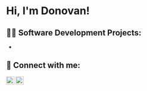 <h1>Hi, I'm Donovan! </h1>

<h2>👨‍💻 Software Development Projects:</h2>

- 

<h2> 🤳 Connect with me:</h2>

[<img align="left" alt="JoshMadakor | LinkedIn" width="22px" src="https://cdn.jsdelivr.net/npm/simple-icons@v3/icons/linkedin.svg" />][linkedin]
[<img align="left" alt="JoshMadakor | Instagram" width="22px" src="https://cdn.jsdelivr.net/npm/simple-icons@v3/icons/instagram.svg" />][instagram]

[instagram]: https://www.instagram.com/don.benavides/
[linkedin]: https://www.linkedin.com/in/donovan-benavides-7a4525185

<!--


